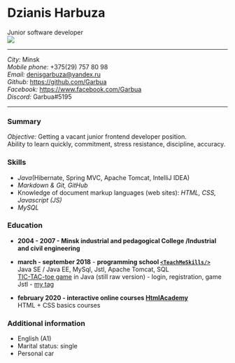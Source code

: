 # Dzianis Harbuza
Junior software developer  
![](http://161.r.photoshare.ru/01610/00f5b8f625f59687945f17022fb5ce4794b257e4.jpg)



****
*City:* Minsk  
*Mobile phone:* +375(29) 757 80 98  
*Email:* denisgarbuza@yandex.ru  
*Github:* https://github.com/Garbua  
*Facebook:* https://www.facebook.com/Garbua  
*Discord:* Garbua#5195
****


### Summary
*Objective:* Getting a vacant junior frontend developer position.  
Ability to learn quickly, commitment, stress resistance, discipline, accuracy.

### Skills

 - *Java*(Hibernate, Spring MVC, Apache Tomcat, IntelliJ IDEA)
 - *Markdown & Git, GitHub*
 - Knowledge of document markup languages (web sites): *HTML, CSS, Javascript (JS)*
 - *MySQL*


### Education


* **2004 - 2007 - Minsk industrial and pedagogical College /Industrial and civil engineering**


 * **march - september 2018**  -  **programming school [`<TeachMeSkills/>`][3]**  
 Java SE / Java EE, MySql, Jstl, Apache Tomcat, SQL  
 [TIC-TAC-toe game][1] in Java (still raw version) - login, registration, game  
 Jstl - [my tag][2]
 
 * **february 2020 - interactive online courses [HtmlAcademy][4]**  
 HTML + CSS basics courses


### Additional information
 - English (A1)
 - Marital status: single
 - Personal car
 

[1]: https://github.com/Garbua/X_O_FINAL
[2]: https://github.com/Garbua/MyTagData
[3]: https://teachmeskills.by/
[4]: https://htmlacademy.ru/
